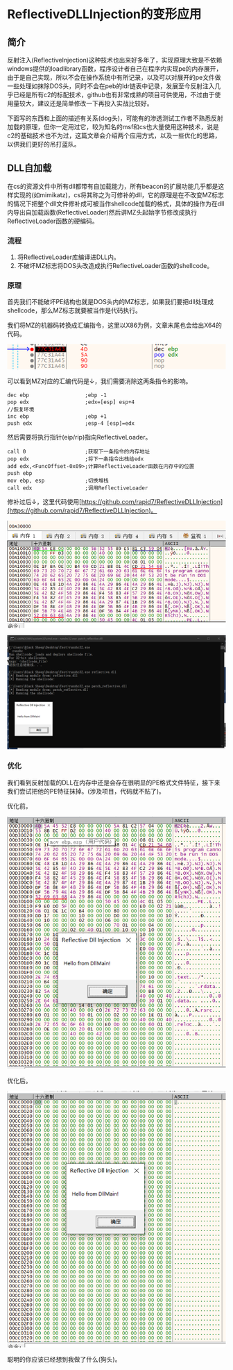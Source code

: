 # ReflectiveDLLInjection的变形应用

## 简介

反射注入\(ReflectiveInjection\)这种技术也出来好多年了，实现原理大致是不依赖windows提供的loadlibrary函数，程序设计者自己在程序内实现pe的内存展开，由于是自己实现，所以不会在操作系统中有所记录，以及可以对展开的pe文件做一些处理如抹除DOS头，同时不会在peb的ldr链表中记录，发展至今反射注入几乎已经是所有c2的标配技术，github也有非常成熟的项目可供使用，不过由于使用量较大，建议还是简单修改一下再投入实战比较好。

下面写的东西和上面的描述有关系\(dog头\)，可能有的渗透测试工作者不熟悉反射加载的原理，但你一定用过它，较为知名的msf和cs也大量使用这种技术，说是c2的基础技术也不为过，这篇文章会介绍两个应用方式，以及一些优化的思路，以供我们更好的吊打蓝队。

## DLL自加载

在cs的资源文件中所有dll都带有自加载能力，所有beacon的扩展功能几乎都是这样实现的\(如mimikatz\)，cs将其称之为可修补的dll，它的原理是在不改变MZ标志的情况下把整个dll文件修补成可被当作shellcode加载的格式，具体的操作为在dll内导出自加载函数\(ReflectiveLoader\)然后讲MZ头起始字节修改成执行ReflectiveLoader函数的硬编码。

### 流程

1. 将ReflectiveLoader库编译进DLL内。
2. 不破坏MZ标志将DOS头改造成执行ReflectiveLoader函数的shellcode。

### 原理

首先我们不能破坏PE结构也就是DOS头内的MZ标志，如果我们要把dll处理成shellcode，那么MZ标志就要被当作是代码执行。

我们将MZ的机器码转换成汇编指令，这里以X86为例，文章末尾也会给出X64的代码。

![](../.gitbook/assets/image%20%28225%29.png)

可以看到MZ对应的汇编代码是↓，我们需要消除这两条指令的影响。

```text
dec ebp                  ;ebp -1
pop edx                  ;edx=[esp] esp+4
//恢复环境
inc ebp                  ;ebp +1
push edx                 ;esp-4 [esp]=edx
```

然后需要将执行指针\(eip/rip\)指向ReflectiveLoader。

```text
call 0                   ;获取下一条指令的内存地址
pop edx                  ;将下一条指令出栈给edx
add edx,<FuncOffset-0x09>;计算ReflectiveLoader函数在内存中的位置
push ebp
mov ebp, esp             ;切换堆栈
call edx                 ;调用ReflectiveLoader
```

修补过后↓，这里代码使用[https://github.com/rapid7/ReflectiveDLLInjection](https://github.com/rapid7/ReflectiveDLLInjection)。

![](../.gitbook/assets/image%20%28227%29.png)

![](../.gitbook/assets/image%20%28224%29.png)

### 优化

我们看到反射加载的DLL在内存中还是会存在很明显的PE格式文件特征，接下来我们尝试把他的PE特征抹掉。\(涉及项目，代码就不贴了\)。

优化前。

![](../.gitbook/assets/image%20%28231%29.png)

优化后。

![](../.gitbook/assets/image%20%28230%29.png)

聪明的你应该已经想到我做了什么\(狗头\)。

